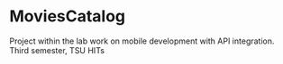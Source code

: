 # MoviesCatalog
 Project within the lab work on mobile development with API integration. Third semester, TSU HITs
